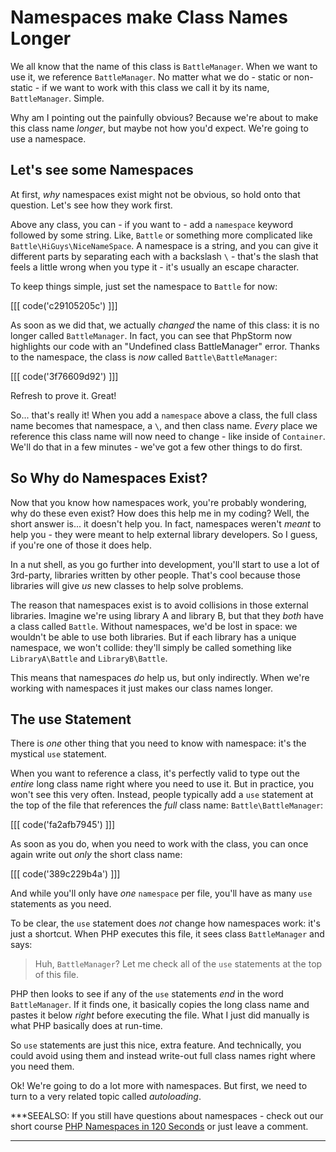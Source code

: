 # Namespaces make Class Names Longer

We all know that the name of this class is `BattleManager`. When we want to use it,
we reference `BattleManager`. No matter what we do - static or non-static - if we want
to work with this class we call it by its name, `BattleManager`. Simple.

Why am I pointing out the painfully obvious? Because we're about to make this class
name *longer*, but maybe not how you'd expect. We're going to use a namespace.

## Let's see some Namespaces

At first, *why* namespaces exist might not be obvious, so hold onto that question.
Let's see how they work first.

Above any class, you can - if you want to - add a `namespace` keyword followed by
some string. Like, `Battle` or something more complicated like `Battle\HiGuys\NiceNameSpace`.
A namespace is a string, and you can give it different parts by separating each with
a backslash `\` - that's the slash that feels a little wrong when you type it - it's usually
an escape character.

To keep things simple, just set the namespace to `Battle` for now:

[[[ code('c29105205c') ]]]

As soon as we did that, we actually *changed* the name of this class: it is no longer
called `BattleManager`. In fact, you can see that PhpStorm now highlights our code with
an "Undefined class BattleManager" error. Thanks to the namespace, the class is
*now* called `Battle\BattleManager`:

[[[ code('3f76609d92') ]]]

Refresh to prove it. Great!

So... that's really it! When you add a `namespace` above a class, the full class
name becomes that namespace, a `\`, and then class name. *Every* place we reference
this class name will now need to change - like inside of `Container`. We'll do that
in a few minutes - we've got a few other things to do first.

## So Why do Namespaces Exist?

Now that you know how namespaces work, you're probably wondering, why do these even
exist? How does this help me in my coding? Well, the short answer is... it doesn't
help you. In fact, namespaces weren't *meant* to help you - they were meant to help
external library developers. So I guess, if you're one of those it does help.

In a nut shell, as you go further into development, you'll start to use a lot of
3rd-party, libraries written by other people. That's cool because those libraries
will give *us* new classes to help solve problems.

The reason that namespaces exist is to avoid collisions in those external libraries.
Imagine we're using library A and library B, but that they *both* have a class called
`Battle`. Without namespaces, we'd be lost in space: we wouldn't be able to use
both libraries. But if each library has a unique namespace, we won't collide: they'll
simply be called something like `LibraryA\Battle` and `LibraryB\Battle`.

This means that namespaces *do* help us, but only indirectly. When we're working with
namespaces it just makes our class names longer.

## The use Statement

There is *one* other thing that you need to know with namespace: it's the
mystical `use` statement.

When you want to reference a class, it's perfectly valid to type out the *entire*
long class name right where you need to use it. But in practice, you won't see this
very often. Instead, people typically add a `use` statement at the top of the file
that references the *full* class name: `Battle\BattleManager`:

[[[ code('fa2afb7945') ]]]

As soon as you do, when you need to work with the class, you can once again write
out *only* the short class name:

[[[ code('389c229b4a') ]]]

And while you'll only have *one* `namespace` per file, you'll have as many `use` statements
as you need.

To be clear, the `use` statement does *not* change how namespaces work: it's just
a shortcut. When PHP executes this file, it sees class `BattleManager` and says:

> Huh, `BattleManager`? Let me check all of the `use` statements at the top of this file.

PHP then looks to see if any of the `use` statements *end* in the word `BattleManager`.
If it finds one, it basically copies the long class name and pastes it below
*right* before executing the file. What I just did manually is what PHP basically
does at run-time.

So `use` statements are just this nice, extra feature. And technically, you could
avoid using them and instead write-out full class names right where you need
them.

Ok! We're going to do a lot more with namespaces. But first, we need to turn to
a very related topic called *autoloading*.

***SEEALSO:
If you still have questions about namespaces - check out our short course
[PHP Namespaces in 120 Seconds][namespaces] or just leave a comment.
***


[namespaces]: https://knpuniversity.com/screencast/php-namespaces-in-120-seconds
